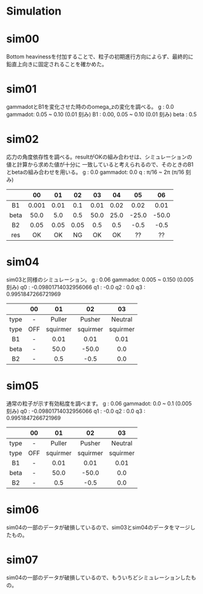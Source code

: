 # Simulation

# sim00
Bottom heavinessを付加することで、粒子の初期進行方向によらず、最終的に鉛直上向きに固定されることを確かめた。

# sim01
gammadotとB1を変化させた時ののomega_zの変化を調べる。
g       : 0.0
gammadot:       0.05 ~ 0.10 (0.01 刻み)
B1      : 0.00, 0.05 ~ 0.10 (0.01 刻み)
beta    : 0.5

# sim02
応力の角度依存性を調べる。resultがOKの組み合わせは、シミュレーションの値と計算から求めた値が十分に
一致していると考えられるので、そのときのB1とbetaの組み合わせを用いる。
g       : 0.0
gammadot: 0.0
q       : π/16 ~ 2π (π/16 刻み)

|    |00   |01  |02  |03  |04  |05   |06   |
|:-: |:-:  |:-: |:-: |:-: |:-: |:-:  |:-:  |
|B1  |0.001|0.01|0.1 |0.01|0.02|0.02 |0.01 |
|beta|50.0 |5.0 |0.5 |50.0|25.0|-25.0|-50.0|
|B2  |0.05 |0.05|0.05|0.5 |0.5 |-0.5 |-0.5 |
|res |OK   |OK  |NG  |OK  |OK  |??   |??   |

# sim04
sim03と同様のシミュレーション。
g       : 0.06
gammadot: 0.005 ~ 0.150 (0.005 刻み)
q0      : -0.09801714032956066
q1      : -0.0
q2      : 0.0
q3      : 0.9951847266721969

|    |00   |01      |02      |03      |
|:-: |:-:  |:-:     |:-:     |:-:     |
|type|-    |Puller  |Pusher  |Neutral |
|type|OFF  |squirmer|squirmer|squirmer|
|B1  |-    |0.01    |0.01    |0.01    |
|beta|-    |50.0    |-50.0   |0.0     |
|B2  |-    |0.5     |-0.5    |0.0     |

# sim05
通常の粒子が示す有効粘度を調べます。
g       : 0.06
gammadot: 0.0 ~ 0.1 (0.005 刻み)
q0      : -0.09801714032956066
q1      : -0.0
q2      : 0.0
q3      : 0.9951847266721969

|    |00   |01      |02      |03      |
|:-: |:-:  |:-:     |:-:     |:-:     |
|type|-    |Puller  |Pusher  |Neutral |
|type|OFF  |squirmer|squirmer|squirmer|
|B1  |-    |0.01    |0.01    |0.01    |
|beta|-    |50.0    |-50.0   |0.0     |
|B2  |-    |0.5     |-0.5    |0.0     |

# sim06
sim04の一部のデータが破損しているので、sim03とsim04のデータをマージしたもの。

# sim07
sim04の一部のデータが破損しているので、もういちどシミュレーションしたもの。
